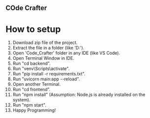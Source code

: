 ## COde Crafter

# How to setup

1. Download zip file of the project.
2. Extract the file in a folder (like 'D:\').
3. Open 'Code_Crafter' folder in any IDE (like VS Code).
4. Open Terminal Window in IDE.
5. Run "cd backend".
6. Run "venv\Scripts\activate".
7. Run "pip install -r requirements.txt".
8. Run "uvicorn main:app --reload".
9. Open another Terminal.
10. Run "cd frontend".
11. Run "npm install" (Assumption: Node.js is already installed on the system).
12. Run "npm start".
13. Happy Programming!